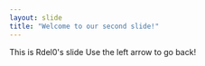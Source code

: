 ```yaml
---
layout: slide
title: "Welcome to our second slide!"
---
```

This is Rdel0's slide
Use the left arrow to go back!
